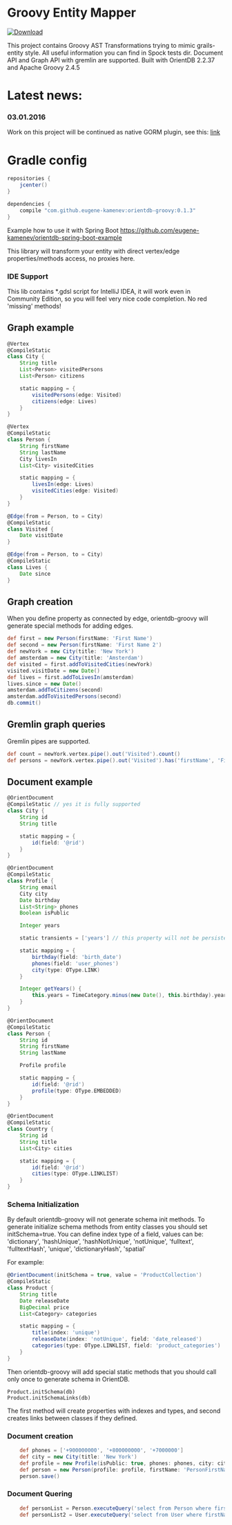 # Groovy Entity Mapper
[ ![Download](https://api.bintray.com/packages/eugene-kamenev/maven/orientdb-groovy/images/download.svg) ](https://bintray.com/eugene-kamenev/maven/orientdb-groovy/_latestVersion)

This project contains Groovy AST Transformations trying to mimic grails-entity style.
All useful information you can find in Spock tests dir. Document API and Graph API with gremlin are supported. Built with OrientDB 2.2.37 and Apache Groovy 2.4.5

# Latest news:
### 03.01.2016
Work on this project will be continued as native GORM plugin, see this: [link](https://github.com/eugene-kamenev/orientdb-groovy/issues/23)

# Gradle config
```groovy
repositories {
    jcenter()
}

dependencies {
    compile "com.github.eugene-kamenev:orientdb-groovy:0.1.3"
}
```
Example how to use it with Spring Boot
https://github.com/eugene-kamenev/orientdb-spring-boot-example

This library will transform your entity with direct vertex/edge properties/methods access, no proxies here.

### IDE Support
This lib contains *.gdsl script for IntelliJ IDEA, it will work even in Community Edition, so you will feel very nice code completion. No red 'missing' methods!

## Graph example
```groovy
@Vertex
@CompileStatic
class City {
    String title
    List<Person> visitedPersons
    List<Person> citizens

    static mapping = {
        visitedPersons(edge: Visited)
        citizens(edge: Lives)
    }
}

@Vertex
@CompileStatic
class Person {
    String firstName
    String lastName
    City livesIn
    List<City> visitedCities

    static mapping = {
        livesIn(edge: Lives)
        visitedCities(edge: Visited)
    }
}

@Edge(from = Person, to = City)
@CompileStatic
class Visited {
    Date visitDate
}

@Edge(from = Person, to = City)
@CompileStatic
class Lives {
    Date since
}
```
## Graph creation
When you define property as connected by edge, orientdb-groovy will generate special methods for adding edges.
```groovy
def first = new Person(firstName: 'First Name')
def second = new Person(firstName: 'First Name 2')
def newYork = new City(title: 'New York')
def amsterdam = new City(title: 'Amsterdam')
def visited = first.addToVisitedCities(newYork)
visited.visitDate = new Date()
def lives = first.addToLivesIn(amsterdam)
lives.since = new Date()
amsterdam.addToCitizens(second)
amsterdam.addToVisitedPersons(second)
db.commit()
```
## Gremlin graph queries
Gremlin pipes are supported.
```groovy
def count = newYork.vertex.pipe().out('Visited').count()
def persons = newYork.vertex.pipe().out('Visited').has('firstName', 'First Name').toList(Person)
```
## Document example
```groovy
@OrientDocument
@CompileStatic // yes it is fully supported
class City {
    String id
    String title

    static mapping = {
        id(field: '@rid')
    }
}

@OrientDocument
@CompileStatic
class Profile {
    String email
    City city
    Date birthday
    List<String> phones
    Boolean isPublic

    Integer years

    static transients = ['years'] // this property will not be persisted

    static mapping = {
        birthday(field: 'birth_date')
        phones(field: 'user_phones')
        city(type: OType.LINK)
    }

    Integer getYears() {
        this.years = TimeCategory.minus(new Date(), this.birthday).years
    }
}

@OrientDocument
@CompileStatic
class Person {
    String id
    String firstName
    String lastName

    Profile profile

    static mapping = {
        id(field: '@rid')
        profile(type: OType.EMBEDDED)
    }
}

@OrientDocument
@CompileStatic
class Country {
    String id
    String title
    List<City> cities

    static mapping = {
        id(field: '@rid')
        cities(type: OType.LINKLIST)
    }
}
```
### Schema Initialization
By default orientdb-groovy will not generate schema init methods. To generate initialize schema methods from entity classes you should set initSchema=true. You can define index type of a field, values can be:
'dictionary', 'hashUnique', 'hashNotUnique', 'notUnique', 'fulltext', 'fulltextHash', 'unique', 'dictionaryHash', 'spatial'

For example:
```groovy
@OrientDocument(initSchema = true, value = 'ProductCollection')
@CompileStatic
class Product {
    String title
    Date releaseDate
    BigDecimal price
    List<Category> categories

    static mapping = {
        title(index: 'unique')
        releaseDate(index: 'notUnique', field: 'date_released')
        categories(type: OType.LINKLIST, field: 'product_categories')
    }
}
```
Then orientdb-groovy will add special static methods that you should call only once to generate schema in OrientDB.
```
Product.initSchema(db)
Product.initSchemaLinks(db)
```
The first method will create properties with indexes and types, and second creates links between classes if they defined.

### Document creation
```groovy
    def phones = ['+900000000', '+800000000', '+7000000']
    def city = new City(title: 'New York')
    def profile = new Profile(isPublic: true, phones: phones, city: city, birthDay: new Date())
    def person = new Person(profile: profile, firstName: 'PersonFirstName', lastName: 'PersonLastName')
    person.save()
```

### Document Quering
```groovy
    def personList = Person.executeQuery('select from Person where firstName=?', 'Bart')
    def personList2 = User.executeQuery('select from User where firstName=:a and lastName like :b', [a: 'Bart', b: '%Simpson%'])
```
